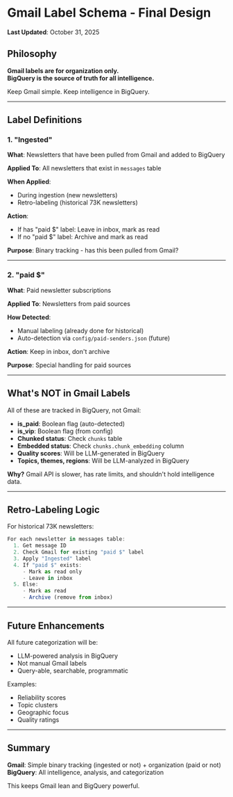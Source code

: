 # Gmail Label Schema - Final Design

**Last Updated**: October 31, 2025

## Philosophy

**Gmail labels are for organization only.**  
**BigQuery is the source of truth for all intelligence.**

Keep Gmail simple. Keep intelligence in BigQuery.

---

## Label Definitions

### 1. "Ingested"
**What**: Newsletters that have been pulled from Gmail and added to BigQuery

**Applied To**: All newsletters that exist in `messages` table

**When Applied**:
- During ingestion (new newsletters)
- Retro-labeling (historical 73K newsletters)

**Action**:
- If has "paid $" label: Leave in inbox, mark as read
- If no "paid $" label: Archive and mark as read

**Purpose**: Binary tracking - has this been pulled from Gmail?

---

### 2. "paid $"
**What**: Paid newsletter subscriptions

**Applied To**: Newsletters from paid sources

**How Detected**:
- Manual labeling (already done for historical)
- Auto-detection via `config/paid-senders.json` (future)

**Action**: Keep in inbox, don't archive

**Purpose**: Special handling for paid sources

---

## What's NOT in Gmail Labels

All of these are tracked in BigQuery, not Gmail:

- **is_paid**: Boolean flag (auto-detected)
- **is_vip**: Boolean flag (from config)
- **Chunked status**: Check `chunks` table
- **Embedded status**: Check `chunks.chunk_embedding` column
- **Quality scores**: Will be LLM-generated in BigQuery
- **Topics, themes, regions**: Will be LLM-analyzed in BigQuery

**Why?** Gmail API is slower, has rate limits, and shouldn't hold intelligence data.

---

## Retro-Labeling Logic

For historical 73K newsletters:

```typescript
For each newsletter in messages table:
  1. Get message ID
  2. Check Gmail for existing "paid $" label
  3. Apply "Ingested" label
  4. If "paid $" exists:
     - Mark as read only
     - Leave in inbox
  5. Else:
     - Mark as read
     - Archive (remove from inbox)
```

---

## Future Enhancements

All future categorization will be:
- LLM-powered analysis in BigQuery
- Not manual Gmail labels
- Query-able, searchable, programmatic

Examples:
- Reliability scores
- Topic clusters  
- Geographic focus
- Quality ratings

---

## Summary

**Gmail**: Simple binary tracking (ingested or not) + organization (paid or not)  
**BigQuery**: All intelligence, analysis, and categorization

This keeps Gmail lean and BigQuery powerful.

